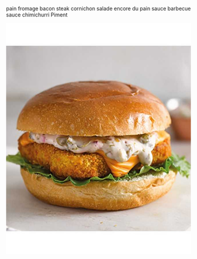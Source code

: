 
pain
fromage
bacon
steak
cornichon
salade
encore du pain
sauce barbecue
sauce chimichurri
Piment 

![burger](burger_image.jfif)



